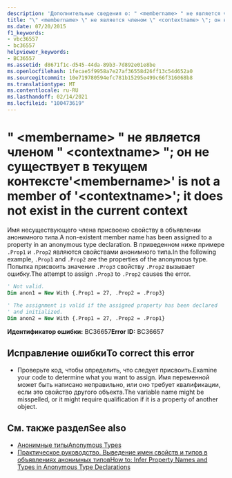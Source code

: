 ```yaml
---
description: 'Дополнительные сведения о: " <membername> " не является членом " <contextname> "; он не существует в текущем контексте'
title: "\" <membername> \" не является членом \" <contextname> \"; он не существует в текущем контексте"
ms.date: 07/20/2015
f1_keywords:
- vbc36557
- bc36557
helpviewer_keywords:
- BC36557
ms.assetid: d8671f1c-d545-44da-89b3-7d892e01e8be
ms.openlocfilehash: 1fecae5f9958a7e27af36558d26ff13c54d652a0
ms.sourcegitcommit: 10e719780594efc781b15295e499c66f316068b8
ms.translationtype: MT
ms.contentlocale: ru-RU
ms.lasthandoff: 02/14/2021
ms.locfileid: "100473619"
---
```

# <a name="membername-is-not-a-member-of-contextname-it-does-not-exist-in-the-current-context"></a><span data-ttu-id="5092d-103">" \<membername> " не является членом " \<contextname> "; он не существует в текущем контексте</span><span class="sxs-lookup"><span data-stu-id="5092d-103">'\<membername>' is not a member of '\<contextname>'; it does not exist in the current context</span></span>

<span data-ttu-id="5092d-104">Имя несуществующего члена присвоено свойству в объявлении анонимного типа.</span><span class="sxs-lookup"><span data-stu-id="5092d-104">A non-existent member name has been assigned to a property in an anonymous type declaration.</span></span> <span data-ttu-id="5092d-105">В приведенном ниже примере `.Prop1` и `.Prop2` являются свойствами анонимного типа.</span><span class="sxs-lookup"><span data-stu-id="5092d-105">In the following example, `.Prop1` and `.Prop2` are the properties of the anonymous type.</span></span> <span data-ttu-id="5092d-106">Попытка присвоить значение `.Prop3` свойству `.Prop2` вызывает ошибку.</span><span class="sxs-lookup"><span data-stu-id="5092d-106">The attempt to assign `.Prop3` to `.Prop2` causes the error.</span></span>  
  
```vb  
' Not valid.  
Dim anon1 = New With {.Prop1 = 27, .Prop2 = .Prop3}  
  
' The assignment is valid if the assigned property has been declared
' and initialized.  
Dim anon2 = New With {.Prop1 = 27, .Prop2 = .Prop1}  
```  
  
 <span data-ttu-id="5092d-107">**Идентификатор ошибки:** BC36657</span><span class="sxs-lookup"><span data-stu-id="5092d-107">**Error ID:** BC36657</span></span>  
  
## <a name="to-correct-this-error"></a><span data-ttu-id="5092d-108">Исправление ошибки</span><span class="sxs-lookup"><span data-stu-id="5092d-108">To correct this error</span></span>  
  
- <span data-ttu-id="5092d-109">Проверьте код, чтобы определить, что следует присвоить.</span><span class="sxs-lookup"><span data-stu-id="5092d-109">Examine your code to determine what you want to assign.</span></span> <span data-ttu-id="5092d-110">Имя переменной может быть написано неправильно, или оно требует квалификации, если это свойство другого объекта.</span><span class="sxs-lookup"><span data-stu-id="5092d-110">The variable name might be misspelled, or it might require qualification if it is a property of another object.</span></span>  
  
## <a name="see-also"></a><span data-ttu-id="5092d-111">См. также раздел</span><span class="sxs-lookup"><span data-stu-id="5092d-111">See also</span></span>

- [<span data-ttu-id="5092d-112">Анонимные типы</span><span class="sxs-lookup"><span data-stu-id="5092d-112">Anonymous Types</span></span>](../programming-guide/language-features/objects-and-classes/anonymous-types.md)
- [<span data-ttu-id="5092d-113">Практическое руководство. Выведение имен свойств и типов в объявлениях анонимных типов</span><span class="sxs-lookup"><span data-stu-id="5092d-113">How to: Infer Property Names and Types in Anonymous Type Declarations</span></span>](../programming-guide/language-features/objects-and-classes/how-to-infer-property-names-and-types-in-anonymous-type-declarations.md)
